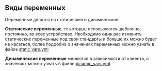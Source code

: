 ## Виды переменных

Переменные делятся на статические и динамические. 

**Статические переменные**, те которые используются шаблонно, постоянно, во всех устройствах. Необходимо один раз изменить статические переменные под свои стандарты и больше их можно будет не касаться, более подробно о значениях переменных можно узнать в файле [static_vars.yml](https://github.com/bigorado/ansible-for-mikrotik/blob/main/group_vars/static_vars.yml)

**Динамические переменные** меняются в зависимости от клиента, о значениях можно узнать в файле [dinamic_vars.yml](https://github.com/bigorado/ansible-for-mikrotik/blob/main/group_vars/dinamic_vars.yml). 
